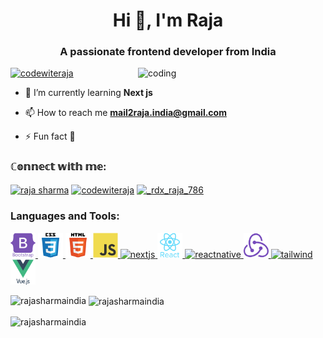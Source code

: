 <h1 align="center">Hi 👋, I'm Raja</h1>
<h3 align="center">A passionate frontend developer from India</h3>

<a href="http://www.google.com" target="blank"><img align="right" alt="coding" width="300" src="https://i.postimg.cc/pX156F1k/loading-unscreen-by-raja.gif"/></a>

<p align="left"> <a href="https://twitter.com/CodeWithRaja?t=eYak8FtbUDBU1EuNPLZ6QA&s=09" target="blank"><img src="https://img.shields.io/twitter/follow/codewiteraja?logo=twitter&style=for-the-badge" alt="codewiteraja" /></a> </p>

- 🌱 I’m currently learning **Next js**

- 📫 How to reach me **mail2raja.india@gmail.com**

- ⚡ Fun fact **🙂**

<h3 align="left">ℂ𝕠𝕟𝕟𝕖𝕔𝕥 𝕨𝕚𝕥𝕙 𝕞𝕖:</h3>
<p align="left">
<a href="https://www.facebook.com/profile.php?id=100028266428460" target="blank"><img align="center" src="https://i.postimg.cc/vBTQyF5F/facebook-unscreen-raja.gif" alt="raja sharma" height="50" width="50" /></a>
<a href="https://twitter.com/CodeWithRaja?t=eYak8FtbUDBU1EuNPLZ6QA&s=09" target="blank"><img align="center" src="https://i.postimg.cc/XqhHh7hp/twitter-logo.gif" alt="codewiteraja" height="50" width="50" /></a>  
<a href="https://instagram.com/_rdx_raja_786" target="blank"><img align="center" src="https://i.postimg.cc/MKYg9jJX/instagram-unscreen.gif" alt="_rdx_raja_786" height="45" width="45" /></a>
</p>

<h3 align="left">Languages and Tools:</h3>
<p align="left"> <a href="https://getbootstrap.com" target="_blank" rel="noreferrer"> <img src="https://raw.githubusercontent.com/devicons/devicon/master/icons/bootstrap/bootstrap-plain-wordmark.svg" alt="bootstrap" width="40" height="40"/> </a> <a href="https://www.w3schools.com/css/" target="_blank" rel="noreferrer"> <img src="https://raw.githubusercontent.com/devicons/devicon/master/icons/css3/css3-original-wordmark.svg" alt="css3" width="40" height="40"/> </a> <a href="https://www.w3.org/html/" target="_blank" rel="noreferrer"> <img src="https://raw.githubusercontent.com/devicons/devicon/master/icons/html5/html5-original-wordmark.svg" alt="html5" width="40" height="40"/> </a> <a href="https://developer.mozilla.org/en-US/docs/Web/JavaScript" target="_blank" rel="noreferrer"> <img src="https://raw.githubusercontent.com/devicons/devicon/master/icons/javascript/javascript-original.svg" alt="javascript" width="40" height="40"/> </a> <a href="https://nextjs.org/" target="_blank" rel="noreferrer"> <img src="https://cdn.worldvectorlogo.com/logos/nextjs-2.svg" alt="nextjs" width="40" height="40"/> </a> <a href="https://reactjs.org/" target="_blank" rel="noreferrer"> <img src="https://raw.githubusercontent.com/devicons/devicon/master/icons/react/react-original-wordmark.svg" alt="react" width="40" height="40"/> </a> <a href="https://reactnative.dev/" target="_blank" rel="noreferrer"> <img src="https://reactnative.dev/img/header_logo.svg" alt="reactnative" width="40" height="40"/> </a> <a href="https://redux.js.org" target="_blank" rel="noreferrer"> <img src="https://raw.githubusercontent.com/devicons/devicon/master/icons/redux/redux-original.svg" alt="redux" width="40" height="40"/> </a> <a href="https://tailwindcss.com/" target="_blank" rel="noreferrer"> <img src="https://www.vectorlogo.zone/logos/tailwindcss/tailwindcss-icon.svg" alt="tailwind" width="40" height="40"/> </a> <a href="https://vuejs.org/" target="_blank" rel="noreferrer"> <img src="https://raw.githubusercontent.com/devicons/devicon/master/icons/vuejs/vuejs-original-wordmark.svg" alt="vuejs" width="40" height="40"/> </a> </p>

<p><img align="left" src="https://github-readme-stats.vercel.app/api/top-langs?username=rajasharmaindia&show_icons=true&locale=en&layout=compact" alt="rajasharmaindia" /></p>

<p>&nbsp;<img align="center" src="https://github-readme-stats.vercel.app/api?username=rajasharmaindia&show_icons=true&locale=en" alt="rajasharmaindia" /></p>

<p><img align="center" src="https://github-readme-streak-stats.herokuapp.com/?user=rajasharmaindia&" alt="rajasharmaindia" /></p>
